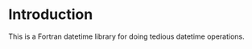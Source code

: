 Introduction
============

This is a Fortran datetime library for doing tedious datetime operations.
